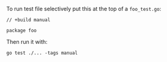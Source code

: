 To run test file selectively put this at the top of a `foo_test.go`:

```
// +build manual

package foo
```

Then run it with:

```
go test ./... -tags manual
```
